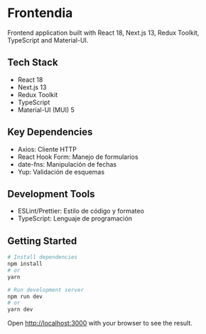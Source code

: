 # Frontendia

Frontend application built with React 18, Next.js 13, Redux Toolkit, TypeScript and Material-UI.

## Tech Stack

- React 18
- Next.js 13
- Redux Toolkit
- TypeScript
- Material-UI (MUI) 5

## Key Dependencies

- Axios: Cliente HTTP
- React Hook Form: Manejo de formularios
- date-fns: Manipulación de fechas
- Yup: Validación de esquemas

## Development Tools

- ESLint/Prettier: Estilo de código y formateo
- TypeScript: Lenguaje de programación

## Getting Started

```bash
# Install dependencies
npm install
# or
yarn

# Run development server
npm run dev
# or
yarn dev
```

Open [http://localhost:3000](http://localhost:3000) with your browser to see the result.

